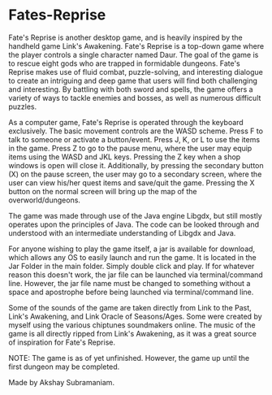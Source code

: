 # Fates-Reprise
Fate's Reprise is another desktop game, and is heavily inspired by the handheld game Link's Awakening. Fate's Reprise is a top-down
game where the player controls a single character named Daur. The goal of the game is to rescue eight gods who are trapped in 
formidable dungeons. Fate's Reprise makes use of fluid combat, puzzle-solving, and interesting dialogue to create an intriguing and deep 
game that users will find both challenging and interesting. By battling with both sword and spells, the game offers a variety of 
ways to tackle enemies and bosses, as well as numerous difficult puzzles.

As a computer game, Fate's Reprise is operated through the keyboard exclusively. The basic movement controls are the WASD scheme. Press F to talk to someone or activate a button/event. Press J, K, or L to use the items in the game. Press Z to go to the pause menu, where the user may equip items using the WASD and JKL keys. Pressing the Z key when a shop windows is open will close it. Additionally, by pressing the secondary button (X) on the pause screen, the user may go to a secondary screen, where the user can view his/her quest items and save/quit the game. Pressing the X button on the normal screen will bring up the map of the overworld/dungeons. 

The game was made through use of the Java engine Libgdx, but still mostly operates upon the principles of Java. The code can be 
looked through and understood with an intermediate understanding of Libgdx and Java.

For anyone wishing to play the game itself, a jar is available for download, which allows any OS to easily launch and run the game. It is located in the Jar Folder in the main folder. Simply double click and play. If for whatever reason this doesn't work, the jar file can be launched via terminal/command line. However, the jar file name must be changed to something without a space and apostrophe before being launched via terminal/command line. 

Some of the sounds of the game are taken directly from Link to the Past, Link's Awakening, and Link Oracle of Seasons/Ages. Some were created by myself using the various chiptunes soundmakers online. The music of the game is all directly ripped from Link's Awakening, as it was a great source of inspiration for Fate's Reprise. 

NOTE: The game is as of yet unfinished. However, the game up until the first dungeon may be completed. 

Made by Akshay Subramaniam.
